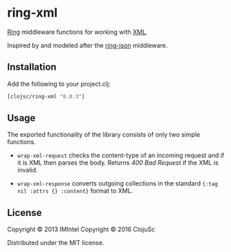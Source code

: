 # ring-xml

[Ring](https://github.com/ring-clojure) middleware functions for working with
[XML](https://en.wikipedia.org/wiki/XML).

Inspired by and modeled after the
[ring-json](https://github.com/ring-clojure/ring-json) middleware.


## Installation

Add the following to your project.clj:

```clj
[clojsc/ring-xml "0.0.3"]
```


## Usage

The exported functionality of the library consists of only two simple
functions.

* `wrap-xml-request` checks the content-type of an incoming request and if it is
  XML then parses the body. Returns *400 Bad Request* if the XML is invalid.

* `wrap-xml-response` converts outgoing collections in the standard
  `{:tag nil :attrs {} :content}` format to XML.


## License

Copyright © 2013 IMIntel
Copyright © 2016 ClojuSc

Distributed under the MIT license.
